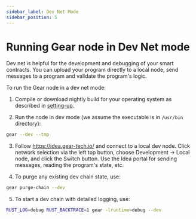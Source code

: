 ```yaml
---
sidebar_label: Dev Net Mode
sidebar_position: 5
---
```


# Running Gear node in Dev Net mode

Dev net is helpful for the development and debugging of your smart contracts. You can upload your program directly to a local node, send messages to a program and validate the program's logic.

To run the Gear node in a dev net mode:

1. Compile or download nightly build for your operating system as described in [setting-up](/docs/node/setting-up).

2. Run the node in dev mode (we assume the executable is in `/usr/bin` directory):

```bash
gear --dev --tmp
```

3. Follow https://idea.gear-tech.io/ and connect to a local dev node. Click network selection via the left top button, choose Development -> Local node, and click the Switch button. Use the Idea portal for sending messages, reading the program's state, etc.

4. To purge any existing dev chain state, use:

```bash
gear purge-chain --dev
```

5. To start a dev chain with detailed logging, use:

```bash
RUST_LOG=debug RUST_BACKTRACE=1 gear -lruntime=debug --dev
```
